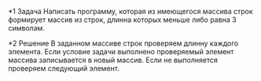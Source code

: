 *1 Задача
Написать программу, которая из имеющегося массива строк формирует массив из строк, длинна которых меньше либо равна 3 символам.

*2 Решение
В заданном массиве строк проверяем длинну каждого элемента. Если условие задачи выполнено проверяемый элемент массива записывается в новый массив. Если не выполняется проверяем следующий элемент.